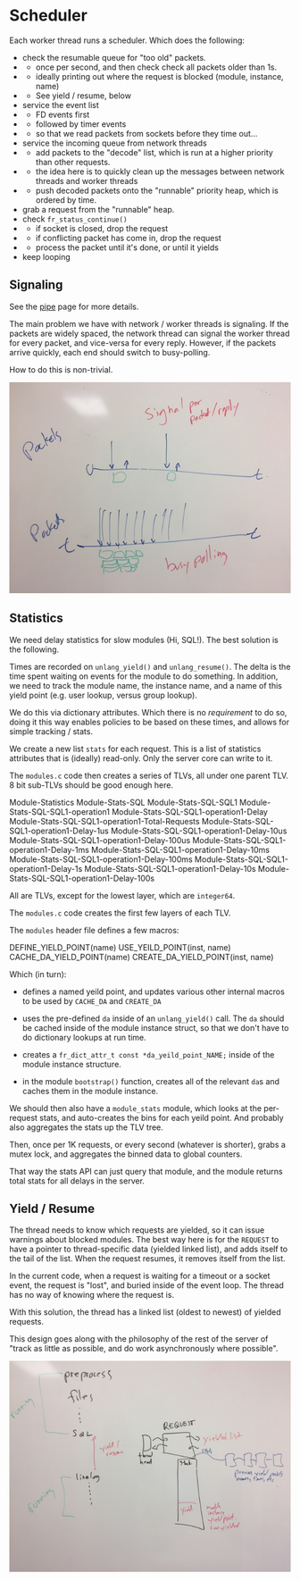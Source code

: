 # Scheduler

Each worker thread runs a scheduler.  Which does the following:

* check the resumable queue for "too old" packets.
* * once per second, and then check check all packets older than 1s.
* * ideally printing out where the request is blocked (module, instance, name)
* * See yield / resume, below
* service the event list
* * FD events first
* * followed by timer events
* * so that we read packets from sockets before they time out...
* service the incoming queue from network threads
* * add packets to the "decode" list, which is run at a higher priority than other requests.
* * the idea here is to quickly clean up the messages between network threads and worker threads
* * push decoded packets onto the "runnable" priority heap, which is ordered by time.
* grab a request from the "runnable" heap.
* check `fr_status_continue()`
* * if socket is closed, drop the request
* * if conflicting packet has come in, drop the request
* * process the packet until it's done, or until it yields
* keep looping

## Signaling

See the [pipe](pipe) page for more details.

The main problem we have with network / worker threads is signaling.
If the packets are widely spaced, the network thread can signal the
worker thread for every packet, and vice-versa for every reply.
However, if the packets arrive quickly, each end should switch to
busy-polling.

How to do this is non-trivial.

![Diagram of signaling versus busy polling](signal_vs_busy_polling.jpg)

## Statistics

We need delay statistics for slow modules (Hi, SQL!).  The best
solution is the following.

Times are recorded on `unlang_yield()` and `unlang_resume()`.  The
delta is the time spent waiting on events for the module to do
something.  In addition, we need to track the module name, the
instance name, and a name of this yield point (e.g. user lookup,
versus group lookup).

We do this via dictionary attributes.  Which there is no *requirement*
to do so, doing it this way enables policies to be based on these
times, and allows for simple tracking / stats.

We create a new list `stats` for each request.  This is a list of
statistics attributes that is (ideally) read-only.  Only the server
core can write to it.

The `modules.c` code then creates a series of TLVs, all under one
parent TLV.  8 bit sub-TLVs should be good enough here.

  Module-Statistics
    Module-Stats-SQL
      Module-Stats-SQL-SQL1
        Module-Stats-SQL-SQL1-operation1
          Module-Stats-SQL-SQL1-operation1-Delay
          Module-Stats-SQL-SQL1-operation1-Total-Requests
          Module-Stats-SQL-SQL1-operation1-Delay-1us
          Module-Stats-SQL-SQL1-operation1-Delay-10us
          Module-Stats-SQL-SQL1-operation1-Delay-100us
          Module-Stats-SQL-SQL1-operation1-Delay-1ms
          Module-Stats-SQL-SQL1-operation1-Delay-10ms
          Module-Stats-SQL-SQL1-operation1-Delay-100ms
          Module-Stats-SQL-SQL1-operation1-Delay-1s
          Module-Stats-SQL-SQL1-operation1-Delay-10s
          Module-Stats-SQL-SQL1-operation1-Delay-100s

All are TLVs, except for the lowest layer, which are `integer64`.

The `modules.c` code creates the first few layers of each TLV.

The `modules` header file defines a few macros:

  DEFINE_YIELD_POINT(name)
  USE_YEILD_POINT(inst, name)
  CACHE_DA_YIELD_POINT(name)
  CREATE_DA_YIELD_POINT(inst, name)

Which (in turn):

* defines a named yeild point, and updates various other internal macros to be used by `CACHE_DA` and `CREATE_DA`

* uses the pre-defined `da` inside of an `unlang_yield()` call.  The
  `da` should be cached inside of the module instance struct, so that
  we don't have to do dictionary lookups at run time.

* creates a `fr_dict_attr_t const *da_yeild_point_NAME;` inside of the module instance structure.

* in the module `bootstrap()` function, creates all of the relevant
  `da`s and caches them in the module instance.

We should then also have a `module_stats` module, which looks at the
per-request stats, and auto-creates the bins for each yeild point.
And probably also aggregates the stats up the TLV tree.

Then, once per 1K requests, or every second (whatever is shorter),
grabs a mutex lock, and aggregates the binned data to global counters.

That way the stats API can just query that module, and the module
returns total stats for all delays in the server.

## Yield / Resume

The thread needs to know which requests are yielded, so it can issue
warnings about blocked modules.  The best way here is for the
`REQUEST` to have a pointer to thread-specific data (yielded linked
list), and adds itself to the tail of the list.  When the request
resumes, it removes itself from the list.

In the current code, when a request is waiting for a timeout or a
socket event, the request is "lost", and buried inside of the event
loop.  The thread has no way of knowing where the request is.

With this solution, the thread has a linked list (oldest to newest) of
yielded requests.

This design goes along with the philosophy of the rest of the server
of "track as little as possible, and do work asynchronously where
possible".

![Diagram of yield / resume timing](yield_resume_timing.jpg)
